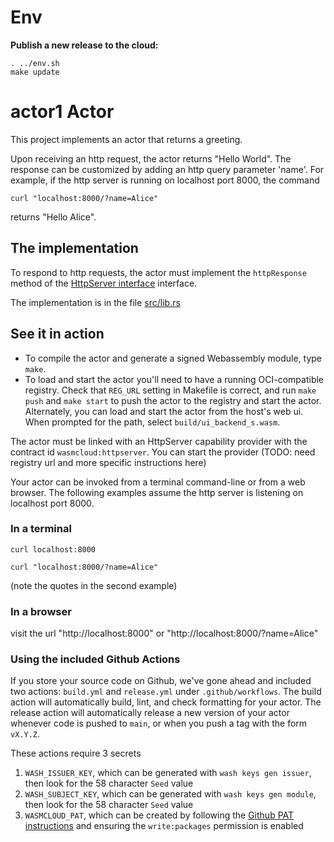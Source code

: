 # Env

__Publish a new release to the cloud:__
```
. ../env.sh
make update
```




# actor1 Actor

This project implements an actor that returns a greeting.

Upon receiving an http request, the actor returns "Hello World".
The response can be customized by adding an http query parameter 'name'.
For example, if the http server is running on localhost port 8000,
the command

```
curl "localhost:8000/?name=Alice"
```

returns "Hello Alice".

## The implementation

To respond to http requests, the actor must implement the
`httpResponse` method of the
[HttpServer interface](https://github.com/wasmCloud/interfaces/tree/main/httpserver) interface.

The implementation is in the file [src/lib.rs](./src/lib.rs)

## See it in action

- To compile the actor and generate a signed Webassembly module, type `make`.
- To load and start the actor you'll need to have a running OCI-compatible
registry. Check that `REG_URL` setting in Makefile is correct, and run
`make push` and `make start` to push the actor to the registry
and start the actor.
Alternately, you can load and start the actor from the host's web ui.
When prompted for the path, 
select `build/ui_backend_s.wasm`.

The actor must be linked with an HttpServer capability 
provider with the contract id `wasmcloud:httpserver`. You can start the
provider (TODO: need registry url and more specific instructions here)

Your actor can be invoked from a terminal command-line or from a web browser.
The following examples assume the http server is listening on localhost port 8000.

### In a terminal

```
curl localhost:8000

curl "localhost:8000/?name=Alice"
```
(note the quotes in the second example)


### In a browser

visit the url "http://localhost:8000" or "http://localhost:8000/?name=Alice"

### Using the included Github Actions
If you store your source code on Github, we've gone ahead and included two actions: `build.yml` and `release.yml` under `.github/workflows`. The build action will automatically build, lint, and check formatting for your actor. The release action will automatically release a new version of your actor whenever code is pushed to `main`, or when you push a tag with the form `vX.Y.Z`. 

These actions require 3 secrets
1. `WASH_ISSUER_KEY`, which can be generated with `wash keys gen issuer`, then look for the 58 character `Seed` value
1. `WASH_SUBJECT_KEY`, which can be generated with `wash keys gen module`, then look for the 58 character `Seed` value
1. `WASMCLOUD_PAT`, which can be created by following the [Github PAT instructions](https://docs.github.com/en/authentication/keeping-your-account-and-data-secure/creating-a-personal-access-token) and ensuring the `write:packages` permission is enabled
